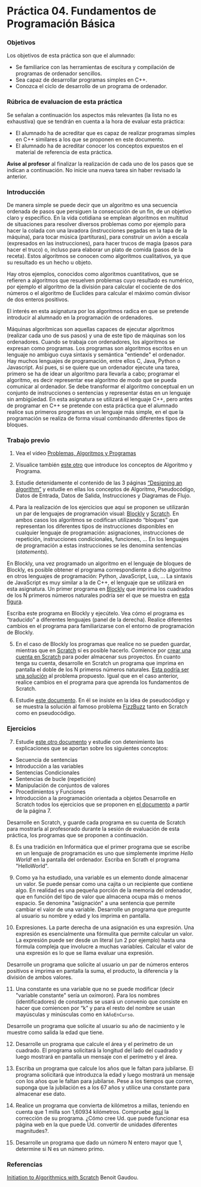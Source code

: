 # Práctica 04. Fundamentos de Programación Básica

### Objetivos
Los objetivos de esta práctica son que el alumnado:

* Se familiarice con las herramientas de escitura y compilación de programas de ordenador sencillos.
* Sea capaz de desarrollar programas simples en C++.
* Conozca el ciclo de desarrollo de un programa de ordenador.

### Rúbrica de evaluacion de esta práctica

Se señalan a continuación los aspectos más relevantes (la lista no es exhaustiva) que se tendrán en cuenta a la hora de evaluar esta práctica:
* El alumnado ha de acreditar que es capaz de realizar programas simples en C++ similares a los que se proponen en este documento.
* El alumnado ha de acreditar conocer los conceptos expuestos en el material de referencia de esta práctica.

**Avise al profesor** al finalizar la realización de cada uno de los pasos que se indican a continuación. No inicie una nueva tarea sin haber revisado la anterior.

### Introducción

De manera simple se puede decir que un algoritmo es una secuencia ordenada de pasos que persiguen la consecución de un fin, de un objetivo claro y especifico.
En la vida cotidiana se emplean algoritmos en multitud de situaciones para resolver diversos problemas como por ejemplo para 
hacer la colada con una lavadora (instrucciones pegadas en la tapa de la máquina), 
para tocar música (partituras), para construir un avión a escala (expresados en las instrucciones), 
para hacer trucos de magia (pasos para hacer el truco) o, incluso para elaborar un plato de comida (pasos de la receta). 
Estos algoritmos se conocen como algoritmos cualitativos, ya que su resultado es un hecho u objeto.

Hay otros ejemplos, conocidos como algoritmos cuantitativos, que se refieren a algoritmos que resuelven problemas cuyo resultado es numérico, 
por ejemplo el algoritmo de la división para calcular el cociente de dos números o el algoritmo de Euclides para calcular el máximo común divisor de dos enteros positivos.

El interés en esta asignatura por los algoritmos radica en que se pretende introducir al alumnado en la
programación de ordenadores.

Máquinas algorítmicas son aquellas capaces de ejecutar algoritmos (realizar cada uno de sus pasos) y una de este tipo de máquinas son los ordenadores. 
Cuando se trabaja con ordenadores, los algoritmos se expresan como programas. 
Los programas son algoritmos escritos en un lenguaje no ambiguo cuya sintaxis y semántica "entiende" el ordenador. 
Hay muchos lenguajes de programación, entre ellos C, Java, Python o Javascript. 
Así pues, si se quiere que un ordenador ejecute una tarea, primero se ha de idear un algoritmo para llevarla a cabo; 
programar el algoritmo, es decir representar ese algoritmo de modo que se pueda comunicar al ordenador. 
Se debe transformar el algoritmo conceptual en un conjunto de instrucciones o sentencias y representar éstas en un lenguaje sin ambigüedad. 
En esta asignatura se utilizará el lenguaje C++, pero antes de programar en C++ se pretende con esta práctica que
el alumnado realice sus primeros programas en un lenguaje más simple, en el que la programación se realiza de
forma visual combinando diferentes tipos de bloques.

### Trabajo previo
1. Vea el vídeo [Problemas, Algoritmos y
Programas](https://media.upv.es/#/portal/video/a8d70173-71c5-884e-8308-f72541d8d7c8)

2. Visualice también [este otro](http://www.upv.es/visor/media/26c336b0-19d1-2648-be94-f0d72d9af755/c) que
introduce los conceptos de Algoritmo y Programa.

3. Estudie detenidamente el contenido de las 3 páginas [“Designing an algorithm”](https://www.bbc.co.uk/bitesize/guides/z3bq7ty/revision/1)
y estudie en ellas los conceptos de Algoritmo, Pseudocódigo, Datos de Entrada, Datos de Salida, Instrucciones y Diagramas de Flujo.

4. Para la realización de los ejercicios que aquí se proponen se utilizarán un par de lenguajes de programación visual: [Blockly](https://developers.google.com/blockly)
y [Scratch](https://scratch.mit.edu/). 
En ambos casos los algoritmos se codifican utilizando “bloques” que representan los diferentes tipos de instrucciones disponibles en cualquier lenguaje de programación: 
asignaciones, instrucciones de repetición, instrucciones condicionales, funciones, ...
En los lenguajes de programación a estas instrucciones se les denomina sentencias (*statements*).

En Blockly, una vez programado un algoritmo en el lenguaje de bloques de Blockly, es posible obtener el programa correspondiente a dicho algoritmo en 
otros lenguajes de programación: Python, JavaScript, Lua, ...
La sintaxis de JavaScript es muy similar a la de C++, el lenguaje que se utilizará en esta asignatura.
Un primer programa en [Blockly](https://developers.google.com/blockly) que imprima los cuadrados de los N primeros números naturales 
podría ser el que se muestra en [esta figura](https://raw.githubusercontent.com/fsande/IB-P03-Algorithms-Programs/master/blockly1.png).

Escriba este programa en Blockly y ejecútelo. 
Vea cómo el programa es “traducido” a diferentes lenguajes (panel de la derecha). 
Realice diferentes cambios en el programa para familiarizarse con el entorno de programación de Blockly.

5. En el caso de Blockly los programas que realice no se pueden guardar, mientras que en [Scratch](https://scratch.mit.edu/) sí es posible hacerlo. 
Comience por [crear una cuenta en Scratch](https://scratch.mit.edu/join) para poder almacenar sus proyectos. 
En cuanto tenga su cuenta, desarrolle en Scratch un programa que imprima en pantalla el doble de los N primeros números naturales. 
[Esta podría ser una solución](https://scratch.mit.edu/projects/406186813/editor/) al problema propuesto. 
Igual que en el caso anterior, realice cambios en el programa para que aprenda los fundamentos de Scratch.

6. Estudie [este documento](https://www.futurelearn.com/courses/block-to-text-based-programming/0/steps/39492). 
En él se insiste en la idea de pseudocódigo y se muestra la solución al famoso problema [FizzBuzz](https://en.wikipedia.org/wiki/Fizz_buzz)
tanto en Scratch como en pseudocódigo.

### Ejercicios 
7. Estudie [este otro documento](http://www.agropolis.org/miss-abms/initiationto-algorithmics-with-scratch.pdf)
y estudie con detenimiento las explicaciones que se aportan sobre los siguientes conceptos:
* Secuencia de sentencias
* Introducción a las variables
* Sentencias Condicionales
* Sentencias de bucle (repetición)
* Manipulación de conjuntos de valores
* Procedimientos y Funciones 
* Introducción a la programación orientada a objetos
Desarrolle en Scratch todos los ejercicios que se proponen en [el documento](http://www.agropolis.org/miss-abms/initiationto-algorithmics-with-scratch.pdf)
a partir de la página 7.

Desarrolle en Scratch, y guarde cada programa en su cuenta de Scratch para mostrarla al profesorado durante la
sesión de evaluación de esta práctica, los programas que se proponen a continuación.

8. Es una tradición en Informática que el primer programa que se escribe en un lenguaje de programación es uno
que simplemente imprime *Hello World!* en la pantalla del ordenador.
Escriba en Scrath el programa "HelloWorld".

9. Como ya ha estudiado, una variable es un elemento donde almacenar un valor. 
Se puede pensar como una cajita o un recipiente que contiene algo. 
En realidad es una pequeña porción de la memoria del ordenador, que en función del tipo de valor que almacena ocupa más o menos espacio.
Se denomina "asignación" a una sentencia que permite cambiar el valor de una variable. 
Desarrolle un programa que pregunte al usuario su nombre y edad y los imprima en pantalla.

10. Expresiones. 
La parte derecha de una asignación es una expresión. 
Una expresión es esencialmente una fórmulita que permite calcular un valor. 
La expresión puede ser desde un literal (un 2 por ejemplo) hasta una fórmula compleja que involucre a muchas variables. 
Calcular el valor de una expresión es lo que se llama evaluar una expresión.

Desarrolle un programa que solicite al usuario un par de números enteros positivos e imprima en pantalla la
suma, el producto, la diferencia y la división de ambos valores.

11. Una constante es una variable que no se puede modificar (decir "variable constante" sería un oxímoron). 
Para los nombres (identificadores) de constantes se usará un convenio que consiste en hacer que comiencen por “k” 
y para el resto del nombre se usan mayúsculas y minúsculas como en `kAñoEnCurso`.

Desarrolle un programa que solicite al usuario su año de nacimiento y le muestre como salida la edad que
tiene.

12. Desarrolle un programa que calcule el área y el perímetro de un cuadrado. 
El programa solicitará la longitud del lado del cuadrado y luego mostrará en pantalla un mensaje con el perímetro y el área.

13. Escriba un programa que calcule los años que le faltan para jubilarse. 
El programa solicitará que introduzca la edad y luego mostrará un mensaje con los años que le faltan para jubilarse. 
Pese a los tiempos que corren, suponga que la jubilación es a los 67 años y utilice una constante para
almacenar ese dato.

14. Realice un programa que convierta de kilómetros a millas, teniendo en cuenta que 1 milla son 1,60934 kilómetros. 
Compruebe [aquí](https://www.metric-conversions.org/es/longitud/millas-a-kilometros.htm) la corrección de su programa.
¿Cómo cree Ud. que puede funcionar esa página web en la que puede Ud. convertir de unidades diferentes
magnitudes?.

15. Desarrolle un programa que dado un número N entero mayor que 1, determine si N es un número primo.

### Referencias
[Initiation to Algorithmics with
Scratch](https://drive.google.com/file/d/1DIU-bqgAurT-F9Ltnlam9QYWaZVeLlRJ/view?usp=sharing) Benoit Gaudou.



